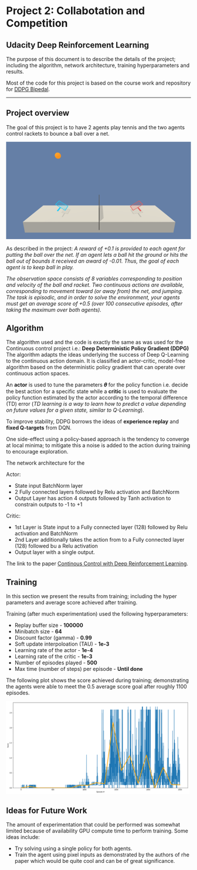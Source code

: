 [//]: # (Image References)
[image1]: images/tennis.png "Tennis"

# Project 2: Collabotation and Competition
## Udacity Deep Reinforcement Learning
The purpose of this document is to describe the details of the project; including the algorithm, network architecture, training hyperparameters and results.

Most of the code for this project is based on the course work and repository for [DDPG Bipedal](https://github.com/udacity/deep-reinforcement-learning/tree/master/ddpg-bipedal).

--- 
## Project overview 
The goal of this project is to have 2 agents play tennis and the two agents control rackets to bounce a ball over a net.

![image1]

As described in the project: *A reward of +0.1 is provided to each agent for putting the ball over the net. If an agent lets a ball hit the ground or hits the ball out of bounds it received an award of -0.01. Thus, the goal of each agent is to keep ball in play.*

*The observation space consists of 8 variables corresponding to position and velocity of the ball and racket. Two continuous actions are available, corresponding to movement toward (or away from) the net, and jumping.*
*The task is episodic, and in order to solve the environment, your agents must get an average score of +0.5 (over 100 consecutive episodes, after taking the maximum over both agents).*

## Algorithm 

The algorithm used and the code is exactly the same as was used for the Continuous control project i.e.:
**Deep Deterministic Policy Gradient (DDPG)** The algorithm adapts the ideas underlying the success of Deep Q-Learning to the continuous
  action domain. It is classified an actor-critic, model-free algorithm based on the deterministic policy gradient that can operate over continuous action spaces.

An **actor** is used to tune the parameters 𝜽 for the policy function i.e. decide the best action for a specific state while a **critic** is used to evaluate the policy function estimated by the actor according to the temporal difference (TD) error (*TD learning is a way to learn how to predict a value depending on future values for a given state, similar to Q-Learning*). 

To improve stability, DDPG borrows the ideas of **experience replay** and **fixed Q-targets** from DQN.

One side-effect using a policy-based approach is the tendency to converge at local minima; to mitigate this a noise is added to the action during training to encourage exploration. 

The network architecture for the

Actor:
* State input BatchNorm layer
* 2 Fully connected layers followed by Relu activation and BatchNorm
* Output Layer has action 4 outputs followed by Tanh activation to constrain outputs to -1 to +1

Critic:
* 1st Layer is State input to a Fully connected layer (128) followed by Relu activation and BatchNorm
* 2nd Layer additionally takes the action from to a Fully connected layer (128) followed bu a Relu activation
* Output layer with a single output.

The link to the paper [Continous Control with Deep Reinforcement Learning](https://arxiv.org/pdf/1509.02971.pdf). 

## Training  
In this section we present the results from training; including the hyper parameters and average score achieved after training. 


Training (after much experimentation) used the following hyperparameters:
- Replay buffer size - **100000** 
- Minibatch size - **64**
- Discount factor (gamma) - **0.99**
- Soft update interpoloation (TAU) - **1e-3**
- Learning rate of the actor - **1e-4**
- Learning rate of the critic - **1e-3**
- Number of episodes played - **500**
- Max time (number of steps) per episode - **Until done** 

The following plot shows the score achieved during training; demonstrating the agents were able to meet the 0.5 average score goal after roughly 1100 episodes.

<img src="images/plot_training.png" width="500px">


## Ideas for Future Work 
The amount of experimentation that could be performed was somewhat limited because of availability GPU compute time to perform training. Some ideas include: 
- Try solving using a single policy for both agents.
- Train the agent using pixel inputs as demonstrated by the authors of rhe paper which would be quite cool and can be of great significance.